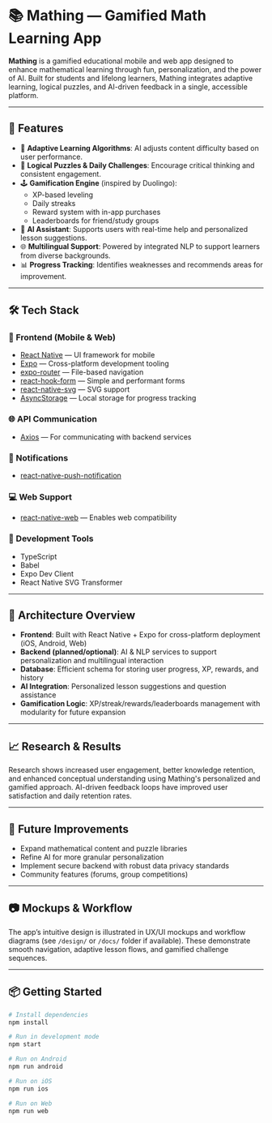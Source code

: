 # 📚 Mathing — Gamified Math Learning App

**Mathing** is a gamified educational mobile and web app designed to enhance mathematical learning through fun, personalization, and the power of AI. Built for students and lifelong learners, Mathing integrates adaptive learning, logical puzzles, and AI-driven feedback in a single, accessible platform.

---

## 🚀 Features

- 🎯 **Adaptive Learning Algorithms**: AI adjusts content difficulty based on user performance.
- 🧩 **Logical Puzzles & Daily Challenges**: Encourage critical thinking and consistent engagement.
- 🕹️ **Gamification Engine** (inspired by Duolingo):
  - XP-based leveling
  - Daily streaks
  - Reward system with in-app purchases
  - Leaderboards for friend/study groups
- 🧠 **AI Assistant**: Supports users with real-time help and personalized lesson suggestions.
- 🌐 **Multilingual Support**: Powered by integrated NLP to support learners from diverse backgrounds.
- 📊 **Progress Tracking**: Identifies weaknesses and recommends areas for improvement.

---

## 🛠 Tech Stack

### 📱 Frontend (Mobile & Web)
- [React Native](https://reactnative.dev/) — UI framework for mobile
- [Expo](https://expo.dev/) — Cross-platform development tooling
- [expo-router](https://expo.github.io/router/docs) — File-based navigation
- [react-hook-form](https://react-hook-form.com/) — Simple and performant forms
- [react-native-svg](https://github.com/software-mansion/react-native-svg) — SVG support
- [AsyncStorage](https://react-native-async-storage.github.io/async-storage/) — Local storage for progress tracking

### 🌐 API Communication
- [Axios](https://axios-http.com/) — For communicating with backend services

### 🔔 Notifications
- [react-native-push-notification](https://github.com/zo0r/react-native-push-notification)

### 💻 Web Support
- [react-native-web](https://necolas.github.io/react-native-web/) — Enables web compatibility

### 🧪 Development Tools
- TypeScript
- Babel
- Expo Dev Client
- React Native SVG Transformer

---

## 🧠 Architecture Overview

- **Frontend**: Built with React Native + Expo for cross-platform deployment (iOS, Android, Web)
- **Backend (planned/optional)**: AI & NLP services to support personalization and multilingual interaction
- **Database**: Efficient schema for storing user progress, XP, rewards, and history
- **AI Integration**: Personalized lesson suggestions and question assistance
- **Gamification Logic**: XP/streak/rewards/leaderboards management with modularity for future expansion

---

## 📈 Research & Results

Research shows increased user engagement, better knowledge retention, and enhanced conceptual understanding using Mathing's personalized and gamified approach. AI-driven feedback loops have improved user satisfaction and daily retention rates.

---

## 🔮 Future Improvements

- Expand mathematical content and puzzle libraries
- Refine AI for more granular personalization
- Implement secure backend with robust data privacy standards
- Community features (forums, group competitions)

---

## 📷 Mockups & Workflow

The app’s intuitive design is illustrated in UX/UI mockups and workflow diagrams (see `/design/` or `/docs/` folder if available). These demonstrate smooth navigation, adaptive lesson flows, and gamified challenge sequences.

---

## 📦 Getting Started

```bash
# Install dependencies
npm install

# Run in development mode
npm start

# Run on Android
npm run android

# Run on iOS
npm run ios

# Run on Web
npm run web
